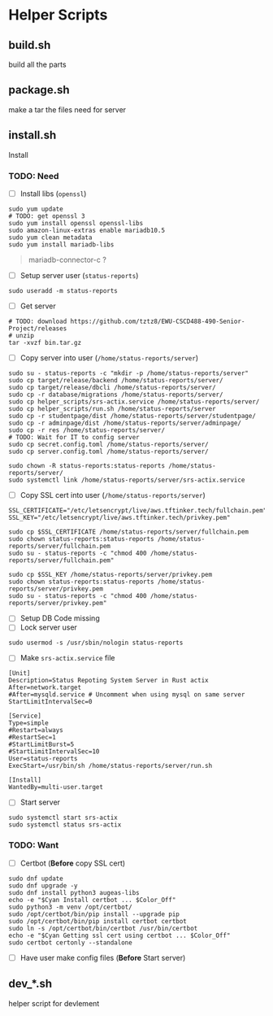 # Helper Scripts

## build.sh

build all the parts

## package.sh

make a tar the files need for server

## install.sh

Install

### TODO: Need

- [ ] Install libs (`openssl`)
```shell
sudo yum update
# TODO: get openssl 3 
sudo yum install openssl openssl-libs
sudo amazon-linux-extras enable mariadb10.5
sudo yum clean metadata
sudo yum install mariadb-libs
```
> mariadb-connector-c ?
- [ ] Setup server user (`status-reports`)
```shell
sudo useradd -m status-reports
```
- [ ] Get server
```shell
# TODO: download https://github.com/tztz8/EWU-CSCD488-490-Senior-Project/releases
# unzip
tar -xvzf bin.tar.gz
```
- [ ] Copy server into user (`/home/status-reports/server`)
```shell
sudo su - status-reports -c "mkdir -p /home/status-reports/server"
sudo cp target/release/backend /home/status-reports/server/
sudo cp target/release/dbcli /home/status-reports/server/
sudo cp -r database/migrations /home/status-reports/server/
sudo cp helper_scripts/srs-actix.service /home/status-reports/server/
sudo cp helper_scripts/run.sh /home/status-reports/server
sudo cp -r studentpage/dist /home/status-reports/server/studentpage/
sudo cp -r adminpage/dist /home/status-reports/server/adminpage/
sudo cp -r res /home/status-reports/server/
# TODO: Wait for IT to config server
sudo cp secret.config.toml /home/status-reports/server/
sudo cp server.config.toml /home/status-reports/server/

sudo chown -R status-reports:status-reports /home/status-reports/server/
sudo systemctl link /home/status-reports/server/srs-actix.service
```
- [ ] Copy SSL cert into user (`/home/status-reports/server`)
```shell
SSL_CERTIFICATE="/etc/letsencrypt/live/aws.tftinker.tech/fullchain.pem"
SSL_KEY="/etc/letsencrypt/live/aws.tftinker.tech/privkey.pem"

sudo cp $SSL_CERTIFICATE /home/status-reports/server/fullchain.pem
sudo chown status-reports:status-reports /home/status-reports/server/fullchain.pem
sudo su - status-reports -c "chmod 400 /home/status-reports/server/fullchain.pem"

sudo cp $SSL_KEY /home/status-reports/server/privkey.pem
sudo chown status-reports:status-reports /home/status-reports/server/privkey.pem
sudo su - status-reports -c "chmod 400 /home/status-reports/server/privkey.pem"
```
- [ ] Setup DB
Code missing
- [ ] Lock server user
```shell
sudo usermod -s /usr/sbin/nologin status-reports
```
- [ ] Make `srs-actix.service` file
```unit file (systemd)
[Unit]
Description=Status Repoting System Server in Rust actix
After=network.target
#After=mysqld.service # Uncomment when using mysql on same server
StartLimitIntervalSec=0

[Service]
Type=simple
#Restart=always
#RestartSec=1
#StartLimitBurst=5
#StartLimitIntervalSec=10
User=status-reports
ExecStart=/usr/bin/sh /home/status-reports/server/run.sh

[Install]
WantedBy=multi-user.target
```
- [ ] Start server
```shell
sudo systemctl start srs-actix
sudo systemctl status srs-actix
```

### TODO: Want

- [ ] Certbot (**Before** copy SSL cert)
```shell
sudo dnf update
sudo dnf upgrade -y
sudo dnf install python3 augeas-libs
echo -e "$Cyan Install certbot ... $Color_Off"
sudo python3 -m venv /opt/certbot/
sudo /opt/certbot/bin/pip install --upgrade pip
sudo /opt/certbot/bin/pip install certbot certbot
sudo ln -s /opt/certbot/bin/certbot /usr/bin/certbot
echo -e "$Cyan Getting ssl cert using certbot ... $Color_Off"
sudo certbot certonly --standalone
```
- [ ] Have user make config files (**Before** Start server)

## dev_*.sh

helper script for devlement